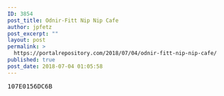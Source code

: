 ```yaml
---
ID: 3854
post_title: Odnir-Fitt Nip Nip Cafe
author: jpfetz
post_excerpt: ""
layout: post
permalink: >
  https://portalrepository.com/2018/07/04/odnir-fitt-nip-nip-cafe/
published: true
post_date: 2018-07-04 01:05:58
---
```

<pre>107E0156DC6B</pre>